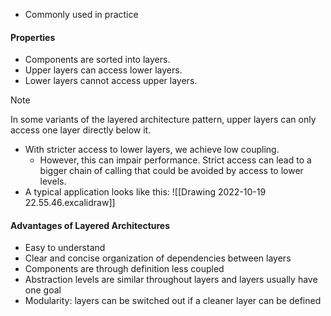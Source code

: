 - Commonly used in practice
#### Properties
- Components are sorted into layers.
- Upper layers can access lower layers.
- Lower layers cannot access upper layers.

> [!NOTE] 
> In some variants of the layered architecture pattern, upper layers can only access one layer directly below it.

- With stricter access to lower layers, we achieve low coupling.
	- However, this can impair performance. Strict access can lead to a bigger chain of calling that could be avoided by access to lower levels.
- A typical application looks like this:
![[Drawing 2022-10-19 22.55.46.excalidraw]]
#### Advantages of Layered Architectures
- Easy to understand
- Clear and concise organization of dependencies between layers
- Components are through definition less coupled
- Abstraction levels are similar throughout layers and layers usually have one goal
- Modularity: layers can be switched out if a cleaner layer can be defined